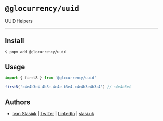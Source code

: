 # `@glocurrency/uuid`

UUID Helpers

---

## Install

```bash
$ pnpm add @glocurrency/uuid
```

## Usage

```js
import { first8 } from '@glocurrency/uuid'

first8('c4e4b3e4-4b3e-4c4e-b3e4-c4e4b3e4b3e4') // c4e4b3e4
```

## Authors

- [Ivan Stasiuk](https://github.com/brokeyourbike) | [Twitter](https://twitter.com/brokeyourbike) | [LinkedIn](https://www.linkedin.com/in/brokeyourbike) | [stasi.uk](https://stasi.uk)

